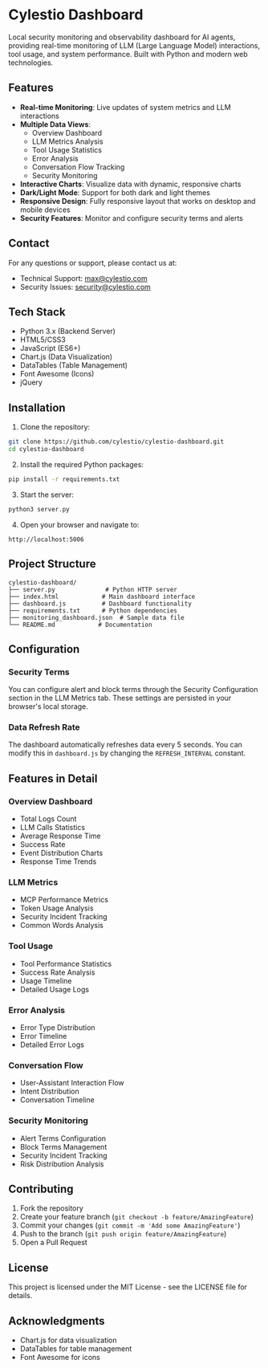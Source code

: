 # Cylestio Dashboard

Local security monitoring and observability dashboard for AI agents, providing real-time monitoring of LLM (Large Language Model) interactions, tool usage, and system performance. Built with Python and modern web technologies.

## Features

- **Real-time Monitoring**: Live updates of system metrics and LLM interactions
- **Multiple Data Views**:
  - Overview Dashboard
  - LLM Metrics Analysis
  - Tool Usage Statistics
  - Error Analysis
  - Conversation Flow Tracking
  - Security Monitoring
- **Interactive Charts**: Visualize data with dynamic, responsive charts
- **Dark/Light Mode**: Support for both dark and light themes
- **Responsive Design**: Fully responsive layout that works on desktop and mobile devices
- **Security Features**: Monitor and configure security terms and alerts

## Contact

For any questions or support, please contact us at:
- Technical Support: max@cylestio.com
- Security Issues: security@cylestio.com

## Tech Stack

- Python 3.x (Backend Server)
- HTML5/CSS3
- JavaScript (ES6+)
- Chart.js (Data Visualization)
- DataTables (Table Management)
- Font Awesome (Icons)
- jQuery

## Installation

1. Clone the repository:
```bash
git clone https://github.com/cylestio/cylestio-dashboard.git
cd cylestio-dashboard
```

2. Install the required Python packages:
```bash
pip install -r requirements.txt
```

3. Start the server:
```bash
python3 server.py
```

4. Open your browser and navigate to:
```
http://localhost:5006
```

## Project Structure

```
cylestio-dashboard/
├── server.py              # Python HTTP server
├── index.html            # Main dashboard interface
├── dashboard.js          # Dashboard functionality
├── requirements.txt      # Python dependencies
├── monitoring_dashboard.json  # Sample data file
└── README.md            # Documentation
```

## Configuration

### Security Terms

You can configure alert and block terms through the Security Configuration section in the LLM Metrics tab. These settings are persisted in your browser's local storage.

### Data Refresh Rate

The dashboard automatically refreshes data every 5 seconds. You can modify this in `dashboard.js` by changing the `REFRESH_INTERVAL` constant.

## Features in Detail

### Overview Dashboard
- Total Logs Count
- LLM Calls Statistics
- Average Response Time
- Success Rate
- Event Distribution Charts
- Response Time Trends

### LLM Metrics
- MCP Performance Metrics
- Token Usage Analysis
- Security Incident Tracking
- Common Words Analysis

### Tool Usage
- Tool Performance Statistics
- Success Rate Analysis
- Usage Timeline
- Detailed Usage Logs

### Error Analysis
- Error Type Distribution
- Error Timeline
- Detailed Error Logs

### Conversation Flow
- User-Assistant Interaction Flow
- Intent Distribution
- Conversation Timeline

### Security Monitoring
- Alert Terms Configuration
- Block Terms Management
- Security Incident Tracking
- Risk Distribution Analysis

## Contributing

1. Fork the repository
2. Create your feature branch (`git checkout -b feature/AmazingFeature`)
3. Commit your changes (`git commit -m 'Add some AmazingFeature'`)
4. Push to the branch (`git push origin feature/AmazingFeature`)
5. Open a Pull Request

## License

This project is licensed under the MIT License - see the LICENSE file for details.

## Acknowledgments

- Chart.js for data visualization
- DataTables for table management
- Font Awesome for icons
